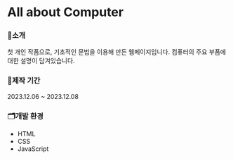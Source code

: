 # All about Computer


### 🔎소개
첫 개인 작품으로, 기초적인 문법을 이용해 만든 웹페이지입니다.
컴퓨터의 주요 부품에 대한 설명이 담겨있습니다.

### 📅제작 기간
2023.12.06 ~ 2023.12.08

### 🗂개발 환경
- HTML
- CSS
- JavaScript
